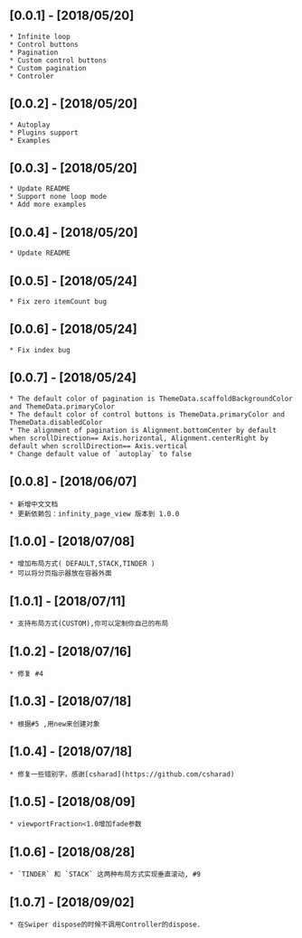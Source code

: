 ## [0.0.1] - [2018/05/20]
    * Infinite loop
    * Control buttons
    * Pagination
    * Custom control buttons
    * Custom pagination
    * Controler
    
## [0.0.2] - [2018/05/20]
    * Autoplay
    * Plugins support 
    * Examples
    
## [0.0.3] - [2018/05/20]
    * Update README
    * Support none loop mode
    * Add more examples
    
## [0.0.4] - [2018/05/20]
    * Update README
    
## [0.0.5] - [2018/05/24]
    * Fix zero itemCount bug
 
## [0.0.6] - [2018/05/24]
    * Fix index bug
        
## [0.0.7] - [2018/05/24]
    * The default color of pagination is ThemeData.scaffoldBackgroundColor and ThemeData.primaryColor
    * The default color of control buttons is ThemeData.primaryColor and ThemeData.disabledColor
    * The alignment of pagination is Alignment.bottomCenter by default when scrollDirection== Axis.horizontal, Alignment.centerRight by default when scrollDirection== Axis.vertical
    * Change default value of `autoplay` to false
    
    
## [0.0.8] - [2018/06/07]
    * 新增中文文档
    * 更新依赖包：infinity_page_view 版本到 1.0.0
    
## [1.0.0] - [2018/07/08]
    * 增加布局方式( DEFAULT,STACK,TINDER )
    * 可以将分页指示器放在容器外面
## [1.0.1] - [2018/07/11]
    * 支持布局方式(CUSTOM),你可以定制你自己的布局
## [1.0.2] - [2018/07/16]
    * 修复 #4
    
## [1.0.3] - [2018/07/18]
    * 根据#5 ,用new来创建对象

## [1.0.4] - [2018/07/18]
    * 修复一些错别字，感谢[csharad](https://github.com/csharad)
    
## [1.0.5] - [2018/08/09]
    * viewportFraction<1.0增加fade参数
    
## [1.0.6] - [2018/08/28]
    * `TINDER` 和 `STACK` 这两种布局方式实现垂直滚动, #9

## [1.0.7] - [2018/09/02]
    * 在Swiper dispose的时候不调用Controller的dispose.